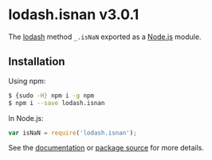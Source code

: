# lodash.isnan v3.0.1

The [lodash](https://lodash.com/) method `_.isNaN` exported as a [Node.js](https://nodejs.org/) module.

## Installation

Using npm:
```bash
$ {sudo -H} npm i -g npm
$ npm i --save lodash.isnan
```

In Node.js:
```js
var isNaN = require('lodash.isnan');
```

See the [documentation](https://lodash.com/docs#isNaN) or [package source](https://github.com/lodash/lodash/blob/3.0.1-npm-packages/lodash.isnan) for more details.
